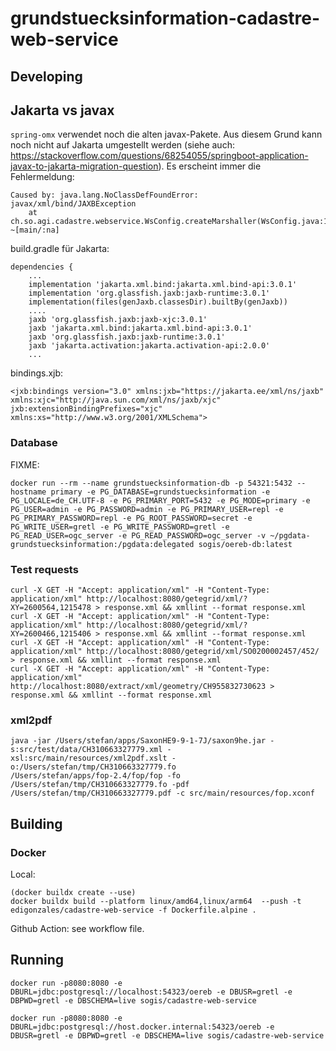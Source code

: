 # grundstuecksinformation-cadastre-web-service

## Developing

## Jakarta vs javax
`spring-omx` verwendet noch die alten javax-Pakete. Aus diesem Grund kann noch nicht auf Jakarta umgestellt werden (siehe auch: https://stackoverflow.com/questions/68254055/springboot-application-javax-to-jakarta-migration-question). Es erscheint immer die Fehlermeldung:

```
Caused by: java.lang.NoClassDefFoundError: javax/xml/bind/JAXBException
	at ch.so.agi.cadastre.webservice.WsConfig.createMarshaller(WsConfig.java:17) ~[main/:na]
```

build.gradle für Jakarta:
```
dependencies {
    ...
    implementation 'jakarta.xml.bind:jakarta.xml.bind-api:3.0.1'
    implementation 'org.glassfish.jaxb:jaxb-runtime:3.0.1'
    implementation(files(genJaxb.classesDir).builtBy(genJaxb))
    ....
    jaxb 'org.glassfish.jaxb:jaxb-xjc:3.0.1'
    jaxb 'jakarta.xml.bind:jakarta.xml.bind-api:3.0.1'
    jaxb 'org.glassfish.jaxb:jaxb-runtime:3.0.1'
    jaxb 'jakarta.activation:jakarta.activation-api:2.0.0'
    ...
```

bindings.xjb:
```
<jxb:bindings version="3.0" xmlns:jxb="https://jakarta.ee/xml/ns/jaxb" xmlns:xjc="http://java.sun.com/xml/ns/jaxb/xjc" jxb:extensionBindingPrefixes="xjc" xmlns:xs="http://www.w3.org/2001/XMLSchema">
```


### Database

FIXME:
```
docker run --rm --name grundstuecksinformation-db -p 54321:5432 --hostname primary -e PG_DATABASE=grundstuecksinformation -e PG_LOCALE=de_CH.UTF-8 -e PG_PRIMARY_PORT=5432 -e PG_MODE=primary -e PG_USER=admin -e PG_PASSWORD=admin -e PG_PRIMARY_USER=repl -e PG_PRIMARY_PASSWORD=repl -e PG_ROOT_PASSWORD=secret -e PG_WRITE_USER=gretl -e PG_WRITE_PASSWORD=gretl -e PG_READ_USER=ogc_server -e PG_READ_PASSWORD=ogc_server -v ~/pgdata-grundstuecksinformation:/pgdata:delegated sogis/oereb-db:latest
```

### Test requests

```
curl -X GET -H "Accept: application/xml" -H "Content-Type: application/xml" http://localhost:8080/getegrid/xml/?XY=2600564,1215478 > response.xml && xmllint --format response.xml
curl -X GET -H "Accept: application/xml" -H "Content-Type: application/xml" http://localhost:8080/getegrid/xml/?XY=2600466,1215406 > response.xml && xmllint --format response.xml
curl -X GET -H "Accept: application/xml" -H "Content-Type: application/xml" http://localhost:8080/getegrid/xml/SO0200002457/452/ > response.xml && xmllint --format response.xml
curl -X GET -H "Accept: application/xml" -H "Content-Type: application/xml" http://localhost:8080/extract/xml/geometry/CH955832730623 > response.xml && xmllint --format response.xml
```

### xml2pdf 

```
java -jar /Users/stefan/apps/SaxonHE9-9-1-7J/saxon9he.jar -s:src/test/data/CH310663327779.xml -xsl:src/main/resources/xml2pdf.xslt -o:/Users/stefan/tmp/CH310663327779.fo
/Users/stefan/apps/fop-2.4/fop/fop -fo /Users/stefan/tmp/CH310663327779.fo -pdf /Users/stefan/tmp/CH310663327779.pdf -c src/main/resources/fop.xconf
```


## Building

### Docker
Local:
```
(docker buildx create --use)
docker buildx build --platform linux/amd64,linux/arm64  --push -t edigonzales/cadastre-web-service -f Dockerfile.alpine .
```

Github Action: see workflow file.

## Running
```
docker run -p8080:8080 -e DBURL=jdbc:postgresql://localhost:54323/oereb -e DBUSR=gretl -e DBPWD=gretl -e DBSCHEMA=live sogis/cadastre-web-service

docker run -p8080:8080 -e DBURL=jdbc:postgresql://host.docker.internal:54323/oereb -e DBUSR=gretl -e DBPWD=gretl -e DBSCHEMA=live sogis/cadastre-web-service
```
